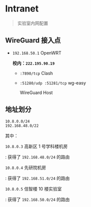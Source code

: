 # Intranet

> 实验室内网配置

## WireGuard 接入点

-   `192.168.50.1` OpenWRT

    **校内：`222.195.90.19`**

    -   `:7890/tcp` Clash
    -   `:51280/udp :51281/tcp` wg-easy

        WireGuard Host

## 地址划分

```
10.8.0.0/24
192.168.48.0/22
```

其中：

`10.8.0.3` 高新区 1 号学科楼机房

: 获得了 `192.168.48.0/24` 的路由

`10.8.0.4` 先研院机房

: 获得了 `192.168.51.0/24` 的路由

`10.8.0.5` 信智楼 10 楼实验室

: 获得了 `192.168.50.0/24` 的路由
